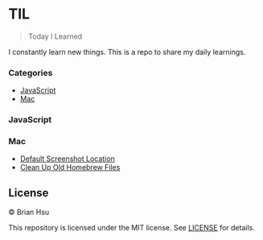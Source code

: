 # TIL

> Today I Learned

I constantly learn new things. This is a repo to share my daily learnings.

### Categories
* [JavaScript](#javascript)
* [Mac](#mac)

### JavaScript

### Mac
- [Default Screenshot Location](mac/default-screenshot-location.md)
- [Clean Up Old Homebrew Files](mac/clean-up-old-homebrew-files.md)


## License

&copy; Brian Hsu

This repository is licensed under the MIT license. See [LICENSE](LICENSE) for
details.
